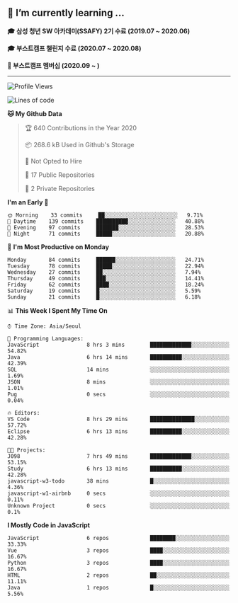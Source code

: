 ## 🌱 I’m currently learning ...

**🎓 삼성 청년 SW 아카데미(SSAFY) 2기 수료 (2019.07 ~ 2020.06)**

**🎓 부스트캠프 챌린지 수료 (2020.07 ~ 2020.08)**

**🏃  부스트캠프 멤버십 (2020.09 ~ )**
 
-----

<!--START_SECTION:waka-->
![Profile Views](http://img.shields.io/badge/Profile%20Views-21-blue)

![Lines of code](https://img.shields.io/badge/From%20Hello%20World%20I%27ve%20Written-34.4%20million%20lines%20of%20code-blue)

**🐱 My Github Data** 

> 🏆 640 Contributions in the Year 2020
 > 
> 📦 268.6 kB Used in Github's Storage 
 > 
> 🚫 Not Opted to Hire
 > 
> 📜 17 Public Repositories
 > 
> 🔑 2 Private Repositories 

**I'm an Early 🐤** 

```text
🌞 Morning    33 commits     ██░░░░░░░░░░░░░░░░░░░░░░░   9.71% 
🌆 Daytime    139 commits    ██████████░░░░░░░░░░░░░░░   40.88% 
🌃 Evening    97 commits     ███████░░░░░░░░░░░░░░░░░░   28.53% 
🌙 Night      71 commits     █████░░░░░░░░░░░░░░░░░░░░   20.88%

```
📅 **I'm Most Productive on Monday** 

```text
Monday       84 commits     ██████░░░░░░░░░░░░░░░░░░░   24.71% 
Tuesday      78 commits     █████░░░░░░░░░░░░░░░░░░░░   22.94% 
Wednesday    27 commits     ██░░░░░░░░░░░░░░░░░░░░░░░   7.94% 
Thursday     49 commits     ███░░░░░░░░░░░░░░░░░░░░░░   14.41% 
Friday       62 commits     ████░░░░░░░░░░░░░░░░░░░░░   18.24% 
Saturday     19 commits     █░░░░░░░░░░░░░░░░░░░░░░░░   5.59% 
Sunday       21 commits     █░░░░░░░░░░░░░░░░░░░░░░░░   6.18%

```


📊 **This Week I Spent My Time On** 

```text
⌚︎ Time Zone: Asia/Seoul

💬 Programming Languages: 
JavaScript               8 hrs 3 mins        █████████████░░░░░░░░░░░░   54.82% 
Java                     6 hrs 14 mins       ██████████░░░░░░░░░░░░░░░   42.39% 
SQL                      14 mins             ░░░░░░░░░░░░░░░░░░░░░░░░░   1.69% 
JSON                     8 mins              ░░░░░░░░░░░░░░░░░░░░░░░░░   1.01% 
Pug                      0 secs              ░░░░░░░░░░░░░░░░░░░░░░░░░   0.04%

🔥 Editors: 
VS Code                  8 hrs 29 mins       ██████████████░░░░░░░░░░░   57.72% 
Eclipse                  6 hrs 13 mins       ██████████░░░░░░░░░░░░░░░   42.28%

🐱‍💻 Projects: 
J098                     7 hrs 49 mins       █████████████░░░░░░░░░░░░   53.15% 
Study                    6 hrs 13 mins       ██████████░░░░░░░░░░░░░░░   42.28% 
javascript-w3-todo       38 mins             █░░░░░░░░░░░░░░░░░░░░░░░░   4.36% 
javascript-w1-airbnb     0 secs              ░░░░░░░░░░░░░░░░░░░░░░░░░   0.11% 
Unknown Project          0 secs              ░░░░░░░░░░░░░░░░░░░░░░░░░   0.1%

```

**I Mostly Code in JavaScript** 

```text
JavaScript               6 repos             ████████░░░░░░░░░░░░░░░░░   33.33% 
Vue                      3 repos             ████░░░░░░░░░░░░░░░░░░░░░   16.67% 
Python                   3 repos             ████░░░░░░░░░░░░░░░░░░░░░   16.67% 
HTML                     2 repos             ██░░░░░░░░░░░░░░░░░░░░░░░   11.11% 
Java                     1 repos             █░░░░░░░░░░░░░░░░░░░░░░░░   5.56%

```



<!--END_SECTION:waka-->
